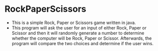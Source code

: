 # RockPaperScissors
- This is a simple Rock, Paper or Scissors game written in java.   
- This program will ask the user for an input of either Rock, Paper or Scissor and then it will randomly generate a number to determine whether the computer will be Rock, Paper or Scissor. Afterwards, the program will compare the two choices and determine if the user wins. 
